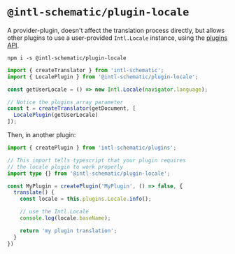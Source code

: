 # `@intl-schematic/plugin-locale`

A provider-plugin, doesn't affect the translation process directly,
but allows other plugins to use a user-provided `Intl.Locale` instance,
using the [plugins API](../).

`npm i -s @intl-schematic/plugin-locale`

```ts
import { createTranslator } from 'intl-schematic';
import { LocalePlugin } from '@intl-schematic/plugin-locale';

const getUserLocale = () => new Intl.Locale(navigator.language);

// Notice the plugins array parameter
const t = createTranslator(getDocument, [
  LocalePlugin(getUserLocale)
]);
```

Then, in another plugin:

```ts
import { createPlugin } from 'intl-schematic/plugins';

// This import tells typescript that your plugin requires
// the locale plugin to work properly
import type {} from '@intl-schematic/plugin-locale';

const MyPlugin = createPlugin('MyPlugin', () => false, {
  translate() {
    const locale = this.plugins.Locale.info();

    // use the Intl.Locale
    console.log(locale.baseName);

    return 'my plugin translation';
  }
})
```

